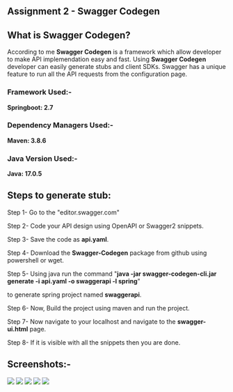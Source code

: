 ## Assignment 2 - Swagger Codegen

## What is Swagger Codegen?

According to me **Swagger Codegen** is a framework which allow developer to make API implemendation easy and fast. Using **Swagger Codegen** developer can easily generate stubs and client SDKs. Swagger has a unique feature to run all the API requests from the configuration page.

### Framework Used:-

**Springboot: 2.7**

### Dependency Managers Used:-

**Maven: 3.8.6**

### Java Version Used:-

**Java: 17.0.5**

## Steps to generate stub:

Step 1- Go to the "editor.swagger.com"

Step 2- Code your API design using OpenAPI or Swagger2 snippets.

Step 3- Save the code as **api.yaml**.

Step 4- Download the **Swagger-Codegen** package from github using powershell or wget.

Step 5- Using java run the command "**java -jar swagger-codegen-cli.jar generate -i api.yaml -o swaggerapi -l spring**" 

to generate spring project named **swaggerapi**.

Step 6- Now, Build the project using maven and run the project.

Step 7- Now navigate to your localhost and navigate to the **swagger-ui.html** page.

Step 8- If it is visible with all the snippets then you are done. 

## Screenshots:-
![](https://i.imgur.com/QCVXeFY.png)
![](https://i.imgur.com/8UaFRkF.png)
![](https://i.imgur.com/mRGBWRq.png)
![](https://i.imgur.com/ap7xdSu.png)
![](https://i.imgur.com/rRHpMJH.png)




